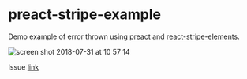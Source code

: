 # preact-stripe-example

Demo example of error thrown using [preact](https://preactjs.com/) and [react-stripe-elements](https://github.com/stripe/react-stripe-elements).

![screen shot 2018-07-31 at 10 57 14](https://user-images.githubusercontent.com/31971/43452925-8c8c3eec-94b0-11e8-95b5-9961c76204cc.png)

Issue [link](https://github.com/developit/preact-compat/issues/462#issuecomment-409168110)
